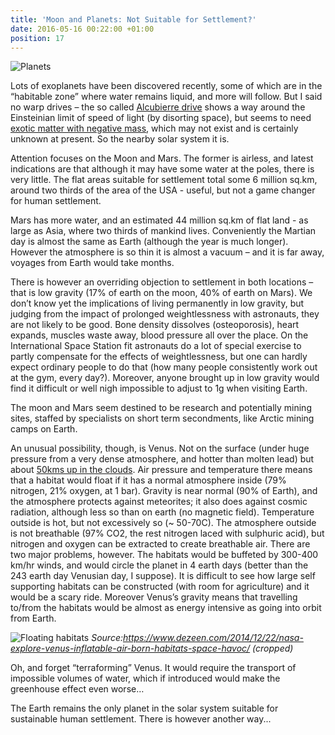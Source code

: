 ```yaml
---
title: 'Moon and Planets: Not Suitable for Settlement?'
date: 2016-05-16 00:22:00 +01:00
position: 17
---
```


![Planets](https://3.bp.blogspot.com/-gUOtHxMBqj8/V1BNj-6arlI/AAAAAAAAAGg/UphaVMOgyYwZRyst-SWjduMKPeBZ1MmYQCLcB/s1600/comparativeplanetsbig.jpg)

Lots of exoplanets have been discovered recently, some of which are in the “habitable zone” where water remains liquid, and more will follow. But I said no warp drives – the so called [Alcubierre drive][alcubierre drive] shows a way around the Einsteinian limit of speed of light (by disorting space), but seems to need [exotic matter with negative mass][painful truth], which may not exist and is certainly unknown at present. So the nearby solar system it is.

Attention focuses on the Moon and Mars. 
The former is airless, and latest indications are that although it may have some water at the poles, there is very little. The flat areas suitable for settlement total some 6 million sq.km, around two thirds of the area of the USA - useful, but not a game changer for human settlement. 

Mars has more water, and an estimated 44 million sq.km of flat land - as large as Asia, where two thirds of mankind lives. Conveniently the Martian day is almost the same as Earth (although the year is much longer).  However the atmosphere is so thin it is almost a vacuum  – and it is far away, voyages from Earth would take months. 

There is however an overriding objection to settlement in both locations – that is low gravity (17% of earth on the moon, 40% of earth on Mars). We don’t know yet the implications of living permanently in low gravity, but judging from the impact of prolonged weightlessness with astronauts, they are not likely to be good. Bone density dissolves (osteoporosis), heart expands, muscles waste away, blood pressure all over the place. On the International Space Station fit astronauts do a lot of special exercise to partly compensate for the effects of weightlessness, but one can hardly expect ordinary people to do that (how many people consistently work out at the gym, every day?). Moreover, anyone brought up in low gravity would find it difficult or well nigh impossible to adjust to 1g when visiting Earth. 

The moon and Mars seem destined to be research and potentially mining sites, staffed by specialists on short term secondments, like Arctic mining camps on Earth.

An unusual possibility, though, is Venus. Not on the surface (under huge pressure from a very dense atmosphere, and hotter than molten lead) but about [50kms up in the clouds][clouds]. Air pressure and temperature there means that a habitat would float if it has a normal atmosphere inside (79% nitrogen, 21% oxygen, at 1 bar). Gravity is near normal (90% of Earth), and the atmosphere protects against meteorites; it also does against cosmic radiation, although less so than on earth (no magnetic field). Temperature outside is hot, but not excessively so (~ 50-70C). The atmosphere outside is not breathable (97% CO2, the rest nitrogen laced with sulphuric acid), but nitrogen and oxygen can be extracted to create breathable air. There are two major problems, however. The habitats would be buffeted by 300-400 km/hr winds, and would circle the planet in 4 earth days (better than the 243 earth day Venusian day, I suppose). It is difficult to see how large self supporting habitats can be constructed (with room for agriculture) and it would be a scary ride. Moreover Venus’s gravity means that travelling to/from the habitats would be almost as energy intensive as going into orbit from Earth.

![Floating habitats](https://2.bp.blogspot.com/-Yxb4frw4r9s/V1BQg5IU2xI/AAAAAAAAAGs/PsTpplcTlaMjsKALsqvVy5854-WUfySDACLcB/s1600/venus%2Bfloating%2Bcolony.PNG)
*Source:https://www.dezeen.com/2014/12/22/nasa-explore-venus-inflatable-air-born-habitats-space-havoc/   (cropped)*

Oh, and forget “terraforming” Venus. It would require the transport of impossible volumes of water, which if introduced would make the greenhouse effect even worse…

The Earth remains the only planet in the solar system suitable for sustainable human settlement. There is however another way...

[alcubierre drive]: https://en.wikipedia.org/wiki/Alcubierre_drive
[painful truth]: http://jalopnik.com/the-painful-truth-about-nasas-warp-drive-spaceship-from-1590330763
[clouds]: http://www.science20.com/robert_inventor/will_we_build_colonies_that_float_over_venus_like_buckminster_fullers_cloud_nine-127573
